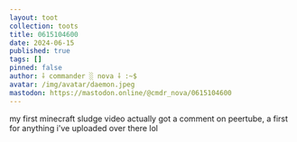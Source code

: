```yaml
---
layout: toot
collection: toots
title: 0615104600
date: 2024-06-15
published: true
tags: []
pinned: false
author: ⸸ commander ░ nova ⸸ :~$
avatar: /img/avatar/daemon.jpeg
mastodon: https://mastodon.online/@cmdr_nova/0615104600
---
```


my first minecraft sludge video actually got a comment on peertube, a first for anything i've uploaded over there lol
